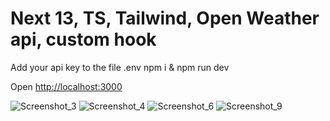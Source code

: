 # Next 13, TS, Tailwind, Open Weather api, custom hook

Add your api key to the file .env
npm i & npm run dev

Open [http://localhost:3000](http://localhost:3000)

![Screenshot_3](https://user-images.githubusercontent.com/43748738/227555623-4615fc5e-8097-48ae-b929-e165e06f61a2.jpg)
![Screenshot_4](https://user-images.githubusercontent.com/43748738/227555636-6eb2a23b-fa6a-4227-9999-79350b5ea973.jpg)
![Screenshot_6](https://user-images.githubusercontent.com/43748738/227555678-8eb6068b-9512-42e2-9f0f-5844612df539.jpg)
![Screenshot_9](https://user-images.githubusercontent.com/43748738/229455728-14fba339-a3d4-4e65-a587-3b1ee8c48d0c.jpg)


